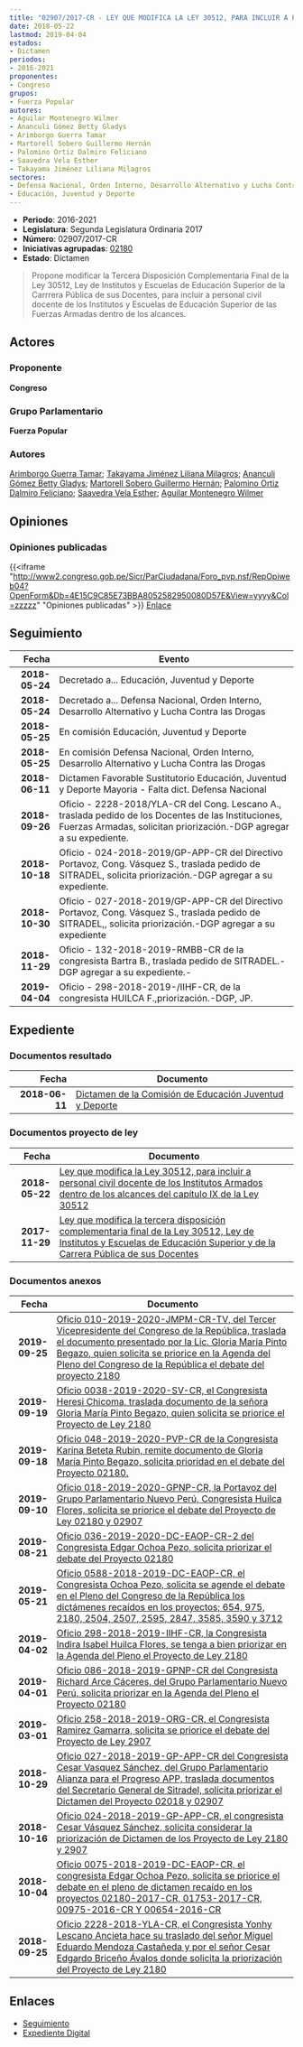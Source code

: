 ```yaml
---
title: "02907/2017-CR - LEY QUE MODIFICA LA LEY 30512, PARA INCLUIR A PERSONAL CIVIL DOCENTE DE LOS INSTITUTOS Y ESCUELAS DE EDUCACIÓN SUPERIOR DE LAS FUERZAS ARMADAS DENTRO DE LOS ALCANCES DEL CAPÍTULO IX DE LA LEY 30512"
date: 2018-05-22
lastmod: 2019-04-04
estados:
- Dictamen
periodos:
- 2016-2021
proponentes:
- Congreso
grupos:
- Fuerza Popular
autores:
- Aguilar Montenegro Wilmer
- Ananculi Gómez Betty Gladys
- Arimborgo Guerra Tamar
- Martorell Sobero Guillermo Hernán
- Palomino Ortiz Dalmiro Feliciano
- Saavedra Vela Esther
- Takayama Jiménez Liliana Milagros
sectores:
- Defensa Nacional, Orden Interno, Desarrollo Alternativo y Lucha Contra las Drogas
- Educación, Juventud y Deporte
---
```

- **Periodo**: 2016-2021
- **Legislatura**: Segunda Legislatura Ordinaria 2017
- **Número**: 02907/2017-CR
- **Iniciativas agrupadas**: [02180](../../02100/02180)
- **Estado**: Dictamen

> Propone modificar la Tercera Disposición Complementaria Final de la Ley 30512, Ley de Institutos y Escuelas de Educación Superior de la Carrrera Pública de sus Docentes, para incluir a personal civil docente de los Institutos y Escuelas de Educación Superior de las Fuerzas Armadas dentro de los alcances.


## Actores

### Proponente

**Congreso**

### Grupo Parlamentario

**Fuerza Popular**

### Autores

[Arimborgo Guerra Tamar](mailto:mailto:tarimborgo@congreso.gob.pe); [Takayama Jiménez Liliana Milagros](mailto:mailto:ltakayama@congreso.gob.pe); [Ananculi Gómez Betty Gladys](mailto:mailto:bananculi@congreso.gob.pe); [Martorell Sobero Guillermo Hernán](mailto:mailto:gmartorell@congreso.gob.pe); [Palomino Ortiz Dalmiro Feliciano](mailto:mailto:dfpalomino@congreso.gob.pe); [Saavedra Vela Esther](mailto:mailto:esaavedra@congreso.gob.pe); [Aguilar Montenegro Wilmer](mailto:mailto:waguilar@congreso.gob.pe)

## Opiniones

### Opiniones publicadas

{{<iframe "http://www2.congreso.gob.pe/Sicr/ParCiudadana/Foro_pvp.nsf/RepOpiweb04?OpenForm&Db=4E15C9C85E73BBA8052582950080D57E&View=yyyy&Col=zzzzz" "Opiniones publicadas" >}}
[Enlace](http://www2.congreso.gob.pe/Sicr/ParCiudadana/Foro_pvp.nsf/RepOpiweb04?OpenForm&Db=4E15C9C85E73BBA8052582950080D57E&View=yyyy&Col=zzzzz)


## Seguimiento

| Fecha | Evento |
|------:|--------|
| **2018-05-24** | Decretado a... Educación, Juventud y Deporte |
| **2018-05-24** | Decretado a... Defensa Nacional, Orden Interno, Desarrollo Alternativo y Lucha Contra las Drogas |
| **2018-05-25** | En comisión Educación, Juventud y Deporte |
| **2018-05-25** | En comisión Defensa Nacional, Orden Interno, Desarrollo Alternativo y Lucha Contra las Drogas |
| **2018-06-11** | Dictamen Favorable Sustitutorio Educación, Juventud y Deporte Mayoria - Falta dict. Defensa Nacional |
| **2018-09-26** | Oficio - 2228-2018/YLA-CR del Cong. Lescano A., traslada pedido de los Docentes de las Instituciones, Fuerzas Armadas, solicitan priorización.-DGP agregar a su expediente. |
| **2018-10-18** | Oficio - 024-2018-2019/GP-APP-CR del Directivo Portavoz, Cong. Vásquez S., traslada pedido de SITRADEL, solicita priorización.-DGP agregar a su expediente. |
| **2018-10-30** | Oficio - 027-2018-2019/GP-APP-CR del Directivo Portavoz, Cong. Vásquez S., traslada pedido de SITRADEL,, solicita priorización.-DGP agregar a su expediente |
| **2018-11-29** | Oficio - 132-2018-2019-RMBB-CR de la congresista Bartra B., traslada pedido de SITRADEL.-DGP agregar a su expediente.- |
| **2019-04-04** | Oficio - 298-2018-2019-/IIHF-CR, de la congresista HUILCA F.,priorización.-DGP, JP. |

## Expediente

### Documentos resultado

| Fecha | Documento |
|------:|-----------|
| **2018-06-11** | [Dictamen de la Comisión de Educación Juventud y Deporte](http://www.leyes.congreso.gob.pe/Documentos/2016_2021/Dictamenes/Proyectos_de_Ley/02180DC10MAY20180611.pdf) |

### Documentos proyecto de ley

| Fecha | Documento |
|------:|-----------|
| **2018-05-22** | [Ley que modifica la Ley 30512, para incluir a personal civil docente de los Institutos Armados dentro de los alcances del capítulo IX de la Ley 30512](http://www.leyes.congreso.gob.pe/Documentos/2016_2021/Proyectos_de_Ley_y_de_Resoluciones_Legislativas/PL0290720180522..PDF) |
| **2017-11-29** | [Ley que modifica la tercera disposición complementaria final de la Ley 30512, Ley de Institutos y Escuelas de Educación Superior y de la Carrera Pública de sus Docentes](http://www.leyes.congreso.gob.pe/Documentos/2016_2021/Proyectos_de_Ley_y_de_Resoluciones_Legislativas/PL0218020171129.PDF) |

### Documentos anexos

| Fecha | Documento |
|------:|-----------|
| **2019-09-25** | [Oficio 010-2019-2020-JMPM-CR-TV, del Tercer Vicepresidente del Congreso de la República, traslada el documento presentado por la Lic. Gloria María Pinto Begazo, quien solicita se priorice en la Agenda del Pleno del Congreso de la República el debate del proyecto 2180](http://www.leyes.congreso.gob.pe/Documentos/2016_2021/Oficios/Congresistas/OFICIO-010-2019-2020-JMPM-CR-TV.pdf) |
| **2019-09-19** | [Oficio 0038-2019-2020-SV-CR, el Congresista Heresi Chicoma, traslada documento de la señora Gloria María Pinto Begazo, quien solicita se priorice el Proyecto de Ley 2180](http://www.leyes.congreso.gob.pe/Documentos/2016_2021/Oficios/Congresistas/OFICIO-0038-2019-2020-SV-CR.pdf) |
| **2019-09-18** | [Oficio 048-2019-2020-PVP-CR de la Congresista Karina Beteta Rubin, remite documento de Gloria María Pinto Begazo, solicita prioridad en el debate del Proyecto 02180.](http://www.leyes.congreso.gob.pe/Documentos/2016_2021/Oficios/Congresistas/OFICIO-048-2019-2020-PVP-CR.pdf) |
| **2019-09-10** | [Oficio 018-2019-2020-GPNP-CR, la Portavoz del Grupo Parlamentario Nuevo Perú, Congresista Huilca Flores, solicita se priorice el debate del Proyecto de Ley 02180 y 02907](http://www.leyes.congreso.gob.pe/Documentos/2016_2021/Oficios/Grupos_Parlamentarios/OFICIO-018-2019-2020-GPNP-CR.pdf) |
| **2019-08-21** | [Oficio 036-2019-2020-DC-EAOP-CR-2 del Congresista Edgar Ochoa Pezo, solicita priorizar el debate del Proyecto 02180](http://www.leyes.congreso.gob.pe/Documentos/2016_2021/Oficios/Congresistas/OFICIO-036-2019-2020-DC-EAOP-CR-2.pdf) |
| **2019-05-21** | [Oficio 0588-2018-2019-DC-EAOP-CR, el Congresista Ochoa Pezo, solicita se agende el debate en el Pleno del Congreso de la República los dictámenes recaídos en los proyectos; 654, 975, 2180, 2504, 2507, 2595, 2847, 3585, 3590 y 3712](http://www.leyes.congreso.gob.pe/Documentos/2016_2021/Oficios/Congresistas/OFICIO-0588-2018-2019-DC-EAOP-CR.pdf) |
| **2019-04-02** | [Oficio 298-2018-2019-IIHF-CR, la Congresista Indira Isabel Huilca Flores, se tenga a bien priorizar en la Agenda del Pleno el Proyecto de Ley 2180](http://www.leyes.congreso.gob.pe/Documentos/2016_2021/Oficios/Congresistas/OFICIO-298-2018-2019-IIHF-CR.pdf) |
| **2019-04-01** | [Oficio 086-2018-2019-GPNP-CR del Congresista Richard Arce Cáceres, del Grupo Parlamentario Nuevo Perú, solicita priorizar en la Agenda del Pleno el Proyecto 02180](http://www.leyes.congreso.gob.pe/Documentos/2016_2021/Oficios/Grupos_Parlamentarios/OFICIO-086-2018-2019-GPNP-CR.pdf) |
| **2019-03-01** | [Oficio 258-2018-2019-ORG-CR, el Congresista Ramirez Gamarra, solicita se priorice el debate del Proyecto de Ley 2907](http://www.leyes.congreso.gob.pe/Documentos/2016_2021/Oficios/Congresistas/OFICIO-258-2018-2019-ORG-CR.pdf) |
| **2018-10-29** | [Oficio 027-2018-2019-GP-APP-CR del Congresista Cesar Vasquez Sánchez, del Grupo Parlamentario Alianza para el Progreso APP, traslada documentos del Secretario General de Sitradel, solicita priorizar el Dictamen del Proyecto 02018 y 02907](http://www.leyes.congreso.gob.pe/Documentos/2016_2021/Oficios/Congresistas/OFICIO-027-2018-2019-GP-APP-CR.pdf) |
| **2018-10-16** | [Oficio 024-2018-2019-GP-APP-CR, el congresista Cesar Vásquez Sánchez, solicita considerar la priorización de Dictamen de los Proyecto de Ley 2180 y 2907](http://www.leyes.congreso.gob.pe/Documentos/2016_2021/Oficios/Grupos_Parlamentarios/OFICIO-024-2018-2019-GP-APP-CR.PDF) |
| **2018-10-04** | [Oficio 0075-2018-2019-DC-EAOP-CR, el congresista Edgar Ochoa Pezo, solicita se priorice el debate en el pleno de dictamen recaído en los proyectos 02180-2017-CR, 01753-2017-CR, 00975-2016-CR Y 00654-2016-CR](http://www.leyes.congreso.gob.pe/Documentos/2016_2021/Oficios/Congresistas/OFICIO-0075-2018-2019-DC-EAOP-CR.pdf) |
| **2018-09-25** | [Oficio 2228-2018-YLA-CR, el Congresista Yonhy Lescano Ancieta hace su traslado del señor Miguel Eduardo Mendoza Castañeda y por el señor Cesar Edgardo Briceño Ávalos donde solicita la priorización del Proyecto de Ley 2180](http://www.leyes.congreso.gob.pe/Documentos/2016_2021/Oficios/Congresistas/OFICIO-2228-2018-YLA-CR.pdf) |

## Enlaces

- [Seguimiento](http://www2.congreso.gob.pe/Sicr/TraDocEstProc/CLProLey2016.nsf/f7fff46988ca05b1052578e100829cc7/e71c8071085e760c0525829600011544?OpenDocument)
- [Expediente Digital](http://www2.congreso.gob.pe/Sicr/TraDocEstProc/Expvirt_2011.nsf/visbusqptramdoc1621/02907?opendocument)

